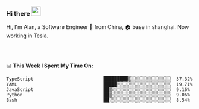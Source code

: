 ### Hi there <img src="https://media.giphy.com/media/hvRJCLFzcasrR4ia7z/giphy.gif" width="25px">

<!-- ![visitors](https://visitor-badge.glitch.me/badge?page_id=dislfyer.dislfyer) -->

Hi, I'm Alan, a Software Engineer 🚀 from China, 🏠 base in shanghai. Now working in Tesla.

<br/>
<br/>

📊 **This Week I Spent My Time On:**


<!--START_SECTION:waka-->

```text
TypeScript                          █████████▒░░░░░░░░░░░░░░░  37.32%
YAML                                █████░░░░░░░░░░░░░░░░░░░░  19.71%
JavaScript                          ██▒░░░░░░░░░░░░░░░░░░░░░░  9.16%
Python                              ██▒░░░░░░░░░░░░░░░░░░░░░░  9.06%
Bash                                ██░░░░░░░░░░░░░░░░░░░░░░░  8.54%
```

<!--END_SECTION:waka-->

<!--
**About Me:**
 -->
